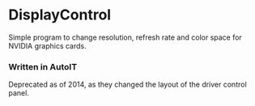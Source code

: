 # DisplayControl
Simple program to change resolution, refresh rate and color space for NVIDIA graphics cards.

### Written in AutoIT

Deprecated as of 2014, as they changed the layout of the driver control panel.
